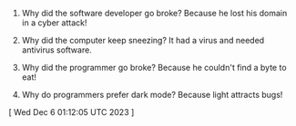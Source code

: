  
1. Why did the software developer go broke?
   Because he lost his domain in a cyber attack!

2. Why did the computer keep sneezing?
   It had a virus and needed antivirus software.

3. Why did the programmer go broke?
   Because he couldn't find a byte to eat!

4. Why do programmers prefer dark mode?
   Because light attracts bugs!
 
[ 
Wed Dec  6 01:12:05 UTC 2023
 ]
